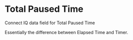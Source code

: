# Total Paused Time

Connect IQ data field for Total Paused Time

Essentially the difference between Elapsed Time and Timer.